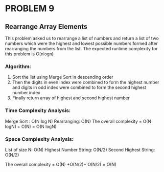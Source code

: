 # PROBLEM 9
## Rearrange Array Elements
This problem asked us to rearrange a list of numbers and return a list of two numbers which were the highest and lowest
possible numbers formed after rearranging the numbers from the list.
The expected runtime complexity for this problem is O(nlogn)
<br>

### Algorithm:
1. Sort the list using Merge Sort in descending order
2. Then the digits in even index were combined to form the highest number and digits in odd index were
    combined to form the second highest number index
3. Finally return array of highest and second highest number


### Time Complexity Analysis:
Merge Sort : O(N log N)
Rearranging: O(N)
The overall complexity = O(N logN) + O(N) = O(N logN)


### Space Complexity Analysis:
List of size N: O(N)
Highest Number String: O(N/2)
Second Highest String: O(N/2)

The overall complexity = O(N) +O(N/2)+ O(N/2) = O(N)